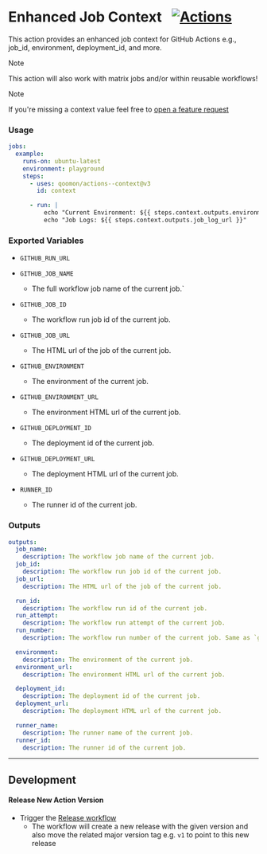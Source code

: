 # Enhanced Job Context &nbsp; [![Actions](https://img.shields.io/badge/qoomon-GitHub%20Actions-blue)](https://github.com/qoomon/actions)

This action provides an enhanced job context for GitHub Actions e.g., job_id, environment, deployment_id, and more.


> [!Note]
> This action will also work with matrix jobs and/or within reusable workflows!

> [!Note]
> If you're missing a context value feel free to [open a feature request](https://github.com/qoomon/actions--context/issues)

### Usage
```yaml
jobs:
  example:
    runs-on: ubuntu-latest
    environment: playground
    steps:
      - uses: qoomon/actions--context@v3
        id: context

      - run: |
          echo "Current Environment: ${{ steps.context.outputs.environment }}"
          echo "Job Logs: ${{ steps.context.outputs.job_log_url }}"
```

### Exported Variables
- `GITHUB_RUN_URL`

- `GITHUB_JOB_NAME`
  - The full workflow job name of the current job.`
- `GITHUB_JOB_ID`
  - The workflow run job id of the current job.
- `GITHUB_JOB_URL`
  - The HTML url of the job of the current job.

- `GITHUB_ENVIRONMENT`
  - The environment of the current job.
- `GITHUB_ENVIRONMENT_URL`
  - The environment HTML url of the current job.

- `GITHUB_DEPLOYMENT_ID`
  - The deployment id of the current job.
- `GITHUB_DEPLOYMENT_URL`
  - The deployment HTML url of the current job.

- `RUNNER_ID`
  - The runner id of the current job.

### Outputs
```yaml
outputs:
  job_name:
    description: The workflow job name of the current job.
  job_id:
    description: The workflow run job id of the current job.
  job_url:
    description: The HTML url of the job of the current job.

  run_id:
    description: The workflow run id of the current job.
  run_attempt:
    description: The workflow run attempt of the current job.
  run_number:
    description: The workflow run number of the current job. Same as `github.run_number`.

  environment:
    description: The environment of the current job.
  environment_url:
    description: The environment HTML url of the current job.

  deployment_id:
    description: The deployment id of the current job.
  deployment_url:
    description: The deployment HTML url of the current job.

  runner_name:
    description: The runner name of the current job.
  runner_id:
    description: The runner id of the current job.
```

---

## Development

#### Release New Action Version
- Trigger the [Release workflow](../../actions/workflows/release.yaml)
  - The workflow will create a new release with the given version and also move the related major version tag e.g. `v1` to point to this new release
